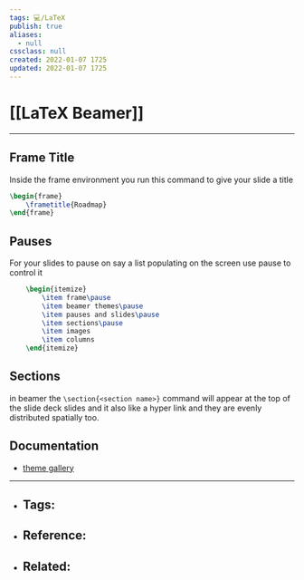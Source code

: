```yaml
---
tags: 💻️/LaTeX
publish: true
aliases:
  - null
cssclass: null
created: 2022-01-07 1725
updated: 2022-01-07 1725
---
```


# [[LaTeX Beamer]]

---

## Frame Title

Inside the frame environment you run this command to give your slide a title

```latex
\begin{frame}
    \frametitle{Roadmap}
\end{frame}
```

## Pauses

For your slides to pause on say a list populating on the screen use pause to control it

```latex
	\begin{itemize}
		\item frame\pause
		\item beamer themes\pause
		\item pauses and slides\pause
		\item sections\pause
		\item images
		\item columns
	\end{itemize}
```

## Sections

in beamer the `\section{<section name>}` command will appear at the top of the slide deck slides and it also like a hyper link and they are evenly distributed spatially too.

## Documentation

- [theme gallery](http://deic.uab.es/~iblanes/beamer_gallery/index_by_theme.html)

---

- Tags: 
	- 
- Reference:
	- 
- Related:
	- 
